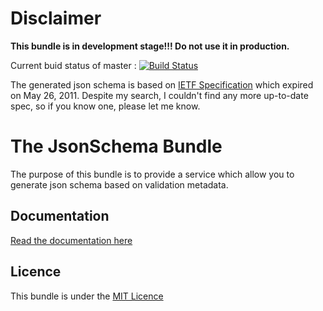 Disclaimer
==========

**This bundle is in development stage!!! Do not use it in production.**

Current buid status of master : [![Build Status](https://travis-ci.org/KnpLabs/KnpJsonSchemaBundle.png?branch=master)](https://travis-ci.org/KnpLabs/KnpJsonSchemaBundle)

The generated json schema is based on [IETF Specification](http://tools.ietf.org/html/draft-zyp-json-schema-03) which expired on May 26, 2011.
Despite my search, I couldn't find any more up-to-date spec, so if you know one, please let me know.

The JsonSchema Bundle
=====================

The purpose of this bundle is to provide a service which allow you to generate json schema based on validation metadata.

Documentation
-------------
[Read the documentation here](http://knplabs.github.com/KnpJsonSchemaBundle/)

Licence
-------
This bundle is under the [MIT Licence](https://github.com/KnpLabs/KnpJsonSchemaBundle/blob/master/LICENCE)
